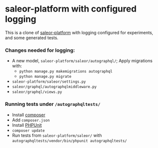# saleor-platform with configured logging

This is a clone of [saleor-platform](https://github.com/mirumee/saleor-platform) with logging configured for experiments, and some generated tests.

### Changes needed for logging:
- A new model, `saleor-platform/saleor/autographql/`; Apply migrations with:
  - `python manage.py makemigrations autographql`
  - `python manage.py migrate`
- `saleor-platform/saleor/settings.py`
- `saleor/graphql/autographqlmiddleware.py`
- `saleor/graphql/views.py`

### Running tests under `/autographqltests/`
- Install [composer](https://getcomposer.org/)
- Add `composer.json`
- Install [PHPUnit](https://phpunit.de/index.html)
- `composer update`
- Run tests from `saleor-platform/saleor/` with `autographqltests/vendor/bin/phpunit autographqltests/`
